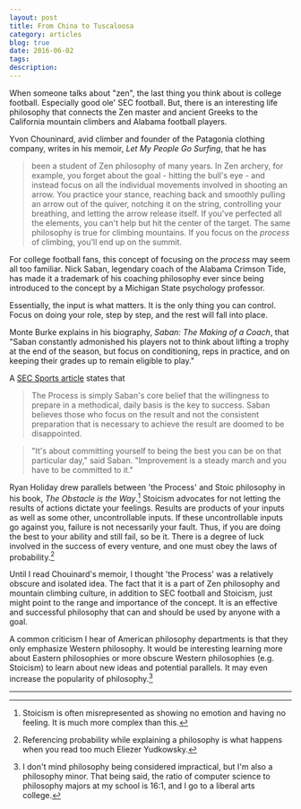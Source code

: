 ```yaml
---
layout: post
title: From China to Tuscaloosa
category: articles
blog: true
date: 2016-06-02
tags: 
description: 
---
```



When someone talks about "zen", the last thing you think about is college football. Especially good ole' SEC football. But, there is an interesting life philosophy that connects the Zen master and ancient Greeks to the California mountain climbers and Alabama football players.

Yvon Chouninard, avid climber and founder of the Patagonia clothing company, writes in his memoir, *Let My People Go Surfing*, that he has

> been a student of Zen philosophy of many years. In Zen archery, for example, you forget about the goal - hitting the bull's eye - and instead focus on all the individual movements involved in shooting an arrow. You practice your stance, reaching back and smoothly pulling an arrow out of the quiver, notching it on the string, controlling your breathing, and letting the arrow release itself. If you've perfected all the elements, you can't help but hit the center of the target. The same philosophy is true for climbing mountains. If you focus on the *process* of climbing, you'll end up on the summit.

For college football fans, this concept of focusing on the *process* may seem all too familiar. Nick Saban, legendary coach of the Alabama Crimson Tide, has made it a trademark of his coaching philosophy ever since being introduced to the concept by a Michigan State psychology professor. 

Essentially, the input is what matters. It is the only thing you can control. Focus on doing your role, step by step, and the rest will fall into place.

Monte Burke explains in his biography, *Saban: The Making of a Coach*, that "Saban constantly admonished his players not to think about lifting a trophy at the end of the season, but focus on conditioning, reps in practice, and on keeping their grades up to remain eligible to play."

A [SEC Sports article](http://www.secsports.com/article/14561357/nick-saban-process) states that

> The Process is simply Saban's core belief that the willingness to prepare in a methodical, daily basis is the key to success. Saban believes those who focus on the result and not the consistent preparation that is necessary to achieve the result are doomed to be disappointed.

> "It's about committing yourself to being the best you can be on that particular day," said Saban. "Improvement is a steady march and you have to be committed to it."

Ryan Holiday drew parallels between 'the Process' and Stoic philosophy in his book, *The Obstacle is the Way*.[^1] Stoicism advocates for not letting the results of actions dictate your feelings. Results are products of your inputs as well as some other, uncontrollable inputs. If these uncontrollable inputs go against you, failure is not necessarily your fault. Thus, if you are doing the best to your ability and still fail, so be it. There is a degree of luck involved in the success of every venture, and one must obey the laws of probability.[^2]

Until I read Chouinard's memoir, I thought 'the Process' was a relatively obscure and isolated idea. The fact that it is a part of Zen philosophy and mountain climbing culture, in addition to SEC football and Stoicism, just might point to the range and importance of the concept. It is an effective and successful philosophy that can and should be used by anyone with a goal.

A common criticism I hear of American philosophy departments is that they only emphasize Western philosophy. It would be interesting learning more about Eastern philosophies or more obscure Western philosophies (e.g. Stoicism) to learn about new ideas and potential parallels. It may even increase the popularity of philosophy.[^3]

---

[^1]: Stoicism is often misrepresented as showing no emotion and having no feeling. It is much more complex than this.

[^2]: Referencing probability while explaining a philosophy is what happens when you read too much Eliezer Yudkowsky.

[^3]: I don't mind philosophy being considered impractical, but I'm also a philosophy minor. That being said, the ratio of computer science to philosophy majors at my school is 16:1, and I go to a liberal arts college. 
